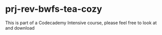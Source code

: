 # prj-rev-bwfs-tea-cozy


This is part of a Codecademy Intensive course, please feel free to look at and download

